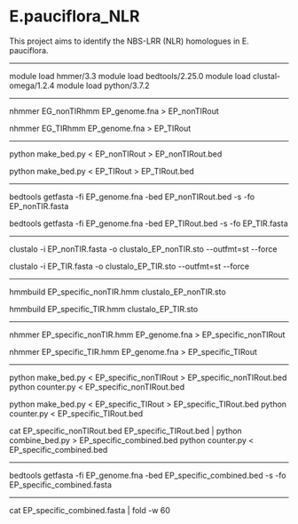 # E.pauciflora_NLR
This project aims to identify the NBS-LRR (NLR) homologues in E. pauciflora. 



- - -

module load hmmer/3.3
module load bedtools/2.25.0
module load clustal-omega/1.2.4
module load python/3.7.2

- - -

nhmmer EG_nonTIRhmm EP_genome.fna > EP_nonTIRout

nhmmer EG_TIRhmm EP_genome.fna > EP_TIRout

- - -

python make_bed.py < EP_nonTIRout > EP_nonTIRout.bed

python make_bed.py < EP_TIRout > EP_TIRout.bed

- - -

bedtools getfasta -fi EP_genome.fna -bed EP_nonTIRout.bed -s -fo EP_nonTIR.fasta

bedtools getfasta -fi EP_genome.fna -bed EP_TIRout.bed -s -fo EP_TIR.fasta

- - -

clustalo -i EP_nonTIR.fasta -o clustalo_EP_nonTIR.sto --outfmt=st --force

clustalo -i EP_TIR.fasta -o clustalo_EP_TIR.sto --outfmt=st --force

- - -

hmmbuild EP_specific_nonTIR.hmm clustalo_EP_nonTIR.sto

hmmbuild EP_specific_TIR.hmm clustalo_EP_TIR.sto

- - -

nhmmer EP_specific_nonTIR.hmm EP_genome.fna > EP_specific_nonTIRout

nhmmer EP_specific_TIR.hmm EP_genome.fna > EP_specific_TIRout

- - -

python make_bed.py < EP_specific_nonTIRout > EP_specific_nonTIRout.bed
python counter.py < EP_specific_nonTIRout.bed


python make_bed.py < EP_specific_TIRout > EP_specific_TIRout.bed
python counter.py < EP_specific_TIRout.bed

cat EP_specific_nonTIRout.bed EP_specific_TIRout.bed | python combine_bed.py > EP_specific_combined.bed
python counter.py < EP_specific_combined.bed

- - -

bedtools getfasta -fi EP_genome.fna -bed EP_specific_combined.bed -s -fo EP_specific_combined.fasta

- - -

cat EP_specific_combined.fasta | fold -w 60
